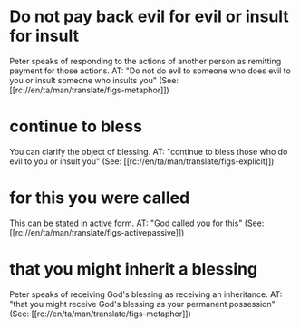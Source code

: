 # Do not pay back evil for evil or insult for insult

Peter speaks of responding to the actions of another person as remitting payment for those actions. AT: "Do not do evil to someone who does evil to you or insult someone who insults you" (See: [[rc://en/ta/man/translate/figs-metaphor]])

# continue to bless

You can clarify the object of blessing. AT: "continue to bless those who do evil to you or insult you" (See: [[rc://en/ta/man/translate/figs-explicit]])

# for this you were called

This can be stated in active form. AT: "God called you for this" (See: [[rc://en/ta/man/translate/figs-activepassive]])

# that you might inherit a blessing

Peter speaks of receiving God's blessing as receiving an inheritance. AT: "that you might receive God's blessing as your permanent possession" (See: [[rc://en/ta/man/translate/figs-metaphor]])

